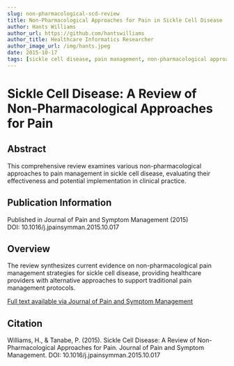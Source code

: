 ```yaml
---
slug: non-pharmacological-scd-review
title: Non-Pharmacological Approaches for Pain in Sickle Cell Disease
author: Hants Williams
author_url: https://github.com/hantswilliams
author_title: Healthcare Informatics Researcher
author_image_url: /img/hants.jpeg
date: 2015-10-17
tags: [sickle cell disease, pain management, non-pharmacological approaches, review]
---
```


# Sickle Cell Disease: A Review of Non-Pharmacological Approaches for Pain

## Abstract

This comprehensive review examines various non-pharmacological approaches to pain management in sickle cell disease, evaluating their effectiveness and potential implementation in clinical practice.

<!--truncate-->

## Publication Information

Published in Journal of Pain and Symptom Management (2015)  
DOI: 10.1016/j.jpainsymman.2015.10.017

## Overview

The review synthesizes current evidence on non-pharmacological pain management strategies for sickle cell disease, providing healthcare providers with alternative approaches to support traditional pain management protocols.

[Full text available via Journal of Pain and Symptom Management](https://doi.org/10.1016/j.jpainsymman.2015.10.017)

## Citation

Williams, H., & Tanabe, P. (2015). Sickle Cell Disease: A Review of Non-Pharmacological Approaches for Pain. Journal of Pain and Symptom Management. DOI: 10.1016/j.jpainsymman.2015.10.017
